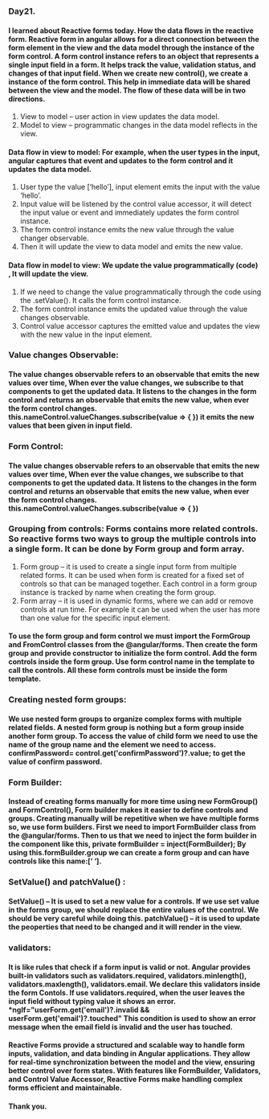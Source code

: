 ### Day21.
#### I learned about Reactive forms today. How the data flows in the reactive form. Reactive form in angular allows for a direct connection between the form element in the view and the data model through the instance of the form control. A form control instance refers to an object that represents a single input field in a form. It helps track the value, validation status, and changes of that input field. When we create new control(), we create a instance of the form control. This help in immediate data will be shared between the view and the model. The flow of these data will be in two directions. 
1. View to model – user action in view updates the data model.
2. Model to view – programmatic changes in the data model reflects in the view.
#### Data flow in view to model: For example,  when the user types in the input, angular captures that event and updates to the form control and it updates the data model.
1.	User type the value [‘hello’], input element emits the input with the value ‘hello’.
2.  Input value will be listened by the control value accessor, it will detect  the input value or event and immediately updates the form control instance.
3.  The form control instance emits the new value through the value changer observable.
4.  Then it will update the view to data model and emits the new value.
#### Data flow in model to view: We update the value programmatically (code) , It will update the view.
1.	If we need to change the value programmatically through the code using the .setValue(). It calls the form control instance.
2.	The form control instance emits the updated value through the value changes observable.
3.	Control value accessor captures the emitted value and updates the view with the new value in the input element. 
### Value changes Observable:
#### The value changes observable refers to an observable that emits the new values over time, When ever the value changes, we subscribe to that components to get the updated data. It listens to the changes in the form control and returns an observable that emits the new value, when ever the form control changes. this.nameControl.valueChanges.subscribe(value => {  }) it emits the new values that been given in input field.
### Form Control:
#### The value changes observable refers to an observable that emits the new values over time, When ever the value changes, we subscribe to that components to get the updated data. It listens to the changes in the form control and returns an observable that emits the new value, when ever the form control changes. this.nameControl.valueChanges.subscribe(value => {  }) 
### Grouping from controls: Forms contains more related controls. So reactive forms two ways to group the multiple controls into a single form. It can be done by Form group and form array. 
1. Form group –  it is used to create a single input form from multiple related forms. It can be used when form is created for a fixed set of controls so that can be managed together. Each control in a form group instance is tracked by name when creating the form group.
2. Form array – it is used in dynamic forms, where we can add or remove controls at run time. For example it can be used when the user has more than one value for the specific input element.
#### To use the form group and form control we must import the FormGroup and FromControl classes from the @angular/forms. Then create the form group and provide constructor to initialize the form control. Add the form controls inside the form group. Use form control name in the template to call the controls. All these form controls must be inside the form template.
### Creating nested form groups: 
#### We use nested form groups to organize complex forms with multiple related fields. A nested form group is nothing but a form group inside another form group. To access the value of child form we need to use the name of the group name and the element we need to access. confirmPassword= control.get('confirmPassword')?.value; to get the value of confirm password. 
### Form Builder: 
#### Instead of creating forms manually for more time using new FormGroup() and FormControl(), Form builder makes it easier to define controls and groups. Creating manually will be repetitive when we have multiple forms so, we use form builders. First we need to import FormBuilder class from the @angular/forms. Then to us that we need to inject the form builder in the component like this, private formBuilder = inject(FormBuilder); By using this.formBuilder.group we can create a form group and can have controls like this name:[‘ ‘]. 
### SetValue() and patchValue() :
#### SetValue() – It is used to set a new value for a controls. If we use set value in the forms group, we should replace the entire values of the control. We should be very careful while doing this. patchValue() – it is used to update the peoperties that need to be changed and it will render in the view.
### validators: 
#### It is like rules that check if a form input is valid or not. Angular provides built-in validators such as validators.required, validators.minlength(), validators.maxlength(), validators.email.  We declare this validators inside the form Contols. If use validators.required,  when the user leaves the input field without typing value it shows an error.  *ngIf="userForm.get('email')?.invalid && userForm.get('email')?.touched" This condition is used to show an error message when the email field is invalid and the user has touched.
#### Reactive Forms provide a structured and scalable way to handle form inputs, validation, and data binding in Angular applications. They allow for real-time synchronization between the model and the view, ensuring better control over form states. With features like FormBuilder, Validators, and Control Value Accessor, Reactive Forms make handling complex forms efficient and maintainable.
#### Thank you.

